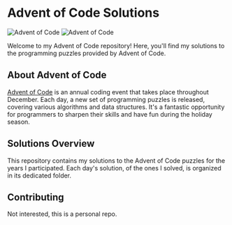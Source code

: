 # Advent of Code Solutions

![Advent of Code](https://img.shields.io/badge/Advent%20of%20Code-2023-%23005c5c)
![Advent of Code](https://img.shields.io/badge/Advent%20of%20Code-2022-%23005c5c)

Welcome to my Advent of Code repository! Here, you'll find my solutions to the programming puzzles provided by Advent of Code.

## About Advent of Code

[Advent of Code](https://adventofcode.com/) is an annual coding event that takes place throughout December. Each day, a new set of programming puzzles is released, covering various algorithms and data structures. It's a fantastic opportunity for programmers to sharpen their skills and have fun during the holiday season.

## Solutions Overview

This repository contains my solutions to the Advent of Code puzzles for the years I participated. Each day's solution, of the ones I solved, is organized in its dedicated folder.

## Contributing

Not interested, this is a personal repo.
